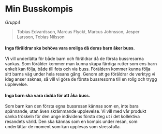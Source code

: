 # Min Busskompis 

*Grupp4*

> Tobias Edvardsson, Marcus Flyckt, Marcus Johnsson, Jesper Larsson, Tobias Nilsson

#### Inga föräldrar ska behöva vara oroliga då deras barn åker buss.
Vi vill underlätta för både barn och föräldrar då de första bussresorna vankas.
Som förälder kommer man kunna skapa färdiga rutter som ens barn enkelt kan följa, både till fots och via buss. Föräldern kommer kunna följa sitt barns väg under hela resans gång. Genom att ge föräldrar de verktyg vi idag anser saknas, så vill vi göra de första bussresorna till en rolig och trygg upplevelse.

#### Inga barn ska vara rädda för att åka buss.
Som barn kan den första egna bussresan kännas som en, inte bara spännande, utan även skrämmande upplevelse. Vi vill med vår produkt sänka tröskeln för den unge individens första steg ut i det kollektiva resandets värld. Den ska kännas som en kompis under resan, som underlättar de moment som kan upplevas som stressfulla.

